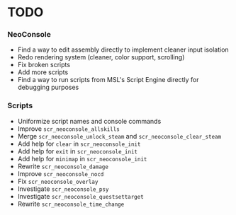 # TODO 

### NeoConsole
- Find a way to edit assembly directly to implement cleaner input isolation
- Redo rendering system (cleaner, color support, scrolling)
- Fix broken scripts
- Add more scripts
- Find a way to run scripts from MSL's Script Engine directly for debugging purposes

### Scripts 
- Uniformize script names and console commands
- Improve `scr_neoconsole_allskills`
- Merge `scr_neoconsole_unlock_steam` and `scr_neoconsole_clear_steam`
- Add help for `clear` in `scr_neoconsole_init`
- Add help for `exit` in `scr_neoconsole_init`
- Add help for `minimap` in `scr_neoconsole_init`
- Rewrite `scr_neoconsole_damage`
- Improve `scr_neoconsole_nocd`
- Fix `scr_neoconsole_overlay`
- Investigate `scr_neoconsole_psy`
- Investigate `scr_neoconsole_questsettarget`
- Rewrite `scr_neoconsole_time_change`